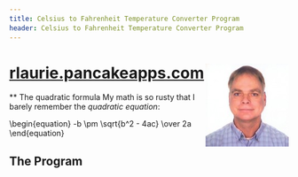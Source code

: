```yaml
---
title: Celsius to Fahrenheit Temperature Converter Program 
header: Celsius to Fahrenheit Temperature Converter Program 
---
```


# [rlaurie.pancakeapps.com](http://rlaurie.pancakeapps.com) <img alt="Me" src="MyMug150_2014.jpg"  title="This is me" style="float: right;">  

** The quadratic formula
My math is so rusty that I barely remember the _quadratic equation_:
  
\begin{equation}
  -b \pm \sqrt{b^2 - 4ac} \over 2a
\end{equation}  

## The Program 


